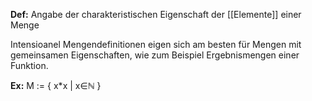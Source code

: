**Def:** Angabe der charakteristischen Eigenschaft der [[Elemente]] einer Menge

Intensioanel Mengendefinitionen eigen sich am besten für Mengen mit gemeinsamen Eigenschaften, wie zum Beispiel Ergebnismengen einer Funktion.

**Ex:** M := { x\*x | x∈ℕ }